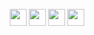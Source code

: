 <!DOCTYPE html>
<html>
 <div>
  <p align="center">
    <a href="https://instagram.com/ilkekw" target="_blank"><img src="https://cdn1.iconfinder.com/data/icons/apps-8/64/instagram-ig-apps-platform-512.png" width="30px" heigth= "30px" /></a>
<a href="https://www.twitch.tv/ilke0001_" target="_blank"><img src="https://cdn1.iconfinder.com/data/icons/apps-8/64/twitch-apps-platform-512.png" width="30px" heigth= "30px" /></a>
<a href="https://open.spotify.com/user/86snxq47x5pb0g1lmktj14sic?si=88b590a618b04210" target="_blank"><img src="https://cdn1.iconfinder.com/data/icons/apps-8/64/spotify-apps-platform-512.png" width="30px" heigth= "30px" /></a>
    <a href="https://discord.com/users/852934743833837603" target="_blank"><img src="https://cdn1.iconfinder.com/data/icons/apps-8/64/discord-apps-platform-512.png" width="30px" heigth= "30px" /></a>
